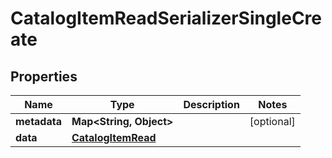 

# CatalogItemReadSerializerSingleCreate


## Properties

| Name | Type | Description | Notes |
|------------ | ------------- | ------------- | -------------|
|**metadata** | **Map&lt;String, Object&gt;** |  |  [optional] |
|**data** | [**CatalogItemRead**](CatalogItemRead.md) |  |  |



